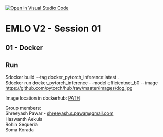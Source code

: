 [![Open in Visual Studio Code](https://classroom.github.com/assets/open-in-vscode-c66648af7eb3fe8bc4f294546bfd86ef473780cde1dea487d3c4ff354943c9ae.svg)](https://classroom.github.com/online_ide?assignment_repo_id=8290001&assignment_repo_type=AssignmentRepo)
# EMLO V2 - Session 01  

## 01 - Docker  

## Run  

$docker build --tag docker_pytorch_inference:latest .  
$docker run docker_pytorch_inference --model efficientnet_b0 --image https://github.com/pytorch/hub/raw/master/images/dog.jpg  

Image location in dockerhub: [PATH](https://hub.docker.com/layers/shree970/dockerhub/dockertorch2/images/sha256-bc9f07e815d4b4d29f0d6c86b7d2041bfd0d5f2cb72fbe4a2757ec0df3847d47?context=repo)




Group members:  
Shreeyash Pawar  - shreeyash.s.pawar@gmail.com  
Haswanth Aekula   
Rohin Sequeria  
Soma Korada  